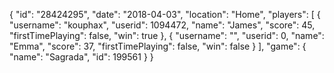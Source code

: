 {
  "id": "28424295",
  "date": "2018-04-03",
  "location": "Home",
  "players": [
    {
      "username": "kouphax",
      "userid": 1094472,
      "name": "James",
      "score": 45,
      "firstTimePlaying": false,
      "win": true
    },
    {
      "username": "",
      "userid": 0,
      "name": "Emma",
      "score": 37,
      "firstTimePlaying": false,
      "win": false
    }
  ],
  "game": {
    "name": "Sagrada",
    "id": 199561
  }
}
